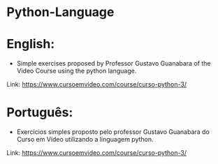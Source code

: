 # Python-Language

# English:

* Simple exercises proposed by Professor Gustavo Guanabara of the Video Course using the python language.

Link: https://www.cursoemvideo.com/course/curso-python-3/

# Português:

* Exercícios simples proposto pelo professor Gustavo Guanabara do Curso em Vídeo utilizando a linguagem python. 

Link: https://www.cursoemvideo.com/course/curso-python-3/
